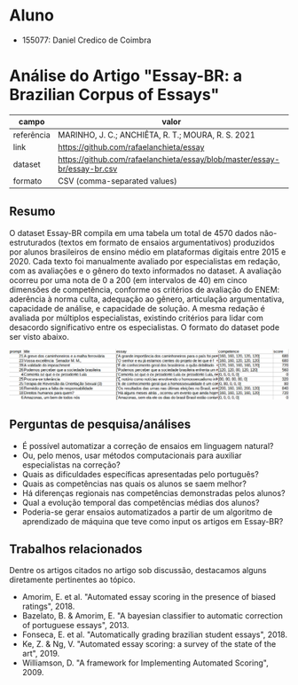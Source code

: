 # Aluno
* 155077: Daniel Credico de Coimbra

# Análise do Artigo "Essay-BR: a Brazilian Corpus of Essays"

| campo | valor |
|------------|----------------------------------------|
| referência | MARINHO, J. C.; ANCHIÊTA, R. T.; MOURA, R. S. 2021 |
| link       | https://github.com/rafaelanchieta/essay |
| dataset | https://github.com/rafaelanchieta/essay/blob/master/essay-br/essay-br.csv |
| formato | CSV (comma-separated values) |

## Resumo

O dataset Essay-BR compila em uma tabela um total de 4570 dados não-estruturados (textos em formato de ensaios argumentativos) produzidos por alunos brasileiros de ensino médio em plataformas digitais entre 2015 e 2020. Cada texto foi manualmente avaliado por especialistas em redação, com as avaliações e o gênero do texto informados no dataset. A avaliação ocorreu por uma nota de 0 a 200 (em intervalos de 40) em cinco dimensões de competência, conforme os critérios de avaliação do ENEM: aderência à norma culta, adequação ao gênero, articulação argumentativa, capacidade de análise, e capacidade de solução. A mesma redação é avaliada por múltiplos especialistas, existindo critérios para lidar com desacordo significativo entre os especialistas. O formato do dataset pode ser visto abaixo.

![Essay-BR](images/Essay-BR.png)

## Perguntas de pesquisa/análises

* É possível automatizar a correção de ensaios em linguagem natural?
* Ou, pelo menos, usar métodos computacionais para auxiliar especialistas na correção?
* Quais as dificuldades específicas apresentadas pelo português?
* Quais as competências nas quais os alunos se saem melhor?
* Há diferenças regionais nas competências demonstradas pelos alunos?
* Qual a evolução temporal das competências médias dos alunos?
* Poderia-se gerar ensaios automatizados a partir de um algoritmo de aprendizado de máquina que teve como input os artigos em Essay-BR?

## Trabalhos relacionados
Dentre os artigos citados no artigo sob discussão, destacamos alguns diretamente pertinentes ao tópico.
* Amorim, E. et al. "Automated essay scoring in the presence of biased ratings", 2018.
* Bazelato, B. & Amorim, E. "A bayesian classifier to automatic correction of portuguese essays", 2013.
* Fonseca, E. et al. "Automatically grading brazilian student essays", 2018.
* Ke, Z. & Ng, V. "Automated essay scoring: a survey of the state of the art", 2019.
* Williamson, D. "A framework for Implementing Automated Scoring", 2009.
